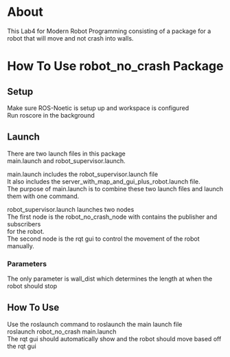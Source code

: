 # About
This Lab4 for Modern Robot Programming consisting of a package for a robot that will move and not crash into walls.

# How To Use robot_no_crash Package

## Setup
Make sure ROS-Noetic is setup up and workspace is configured<br>
Run roscore in the background<br>

## Launch
There are two launch files in this package<br>
main.launch and robot_supervisor.launch.<br>

main.launch includes the robot_supervisor.launch file<br>
It also includes the server_with_map_and_gui_plus_robot.launch file.<br>
The purpose of main.launch is to combine these two launch files and launch<br>
them with one command.<br>

robot_supervisor.launch launches two nodes<br>
The first node is the robot_no_crash_node with contains the publisher and subscribers<br>
for the robot.<br>
The second node is the rqt gui to control the movement of the robot manually.<br>

### Parameters
The only parameter is wall_dist which determines the length at when the robot should stop<br>

## How To Use
Use the roslaunch command to roslaunch the main launch file<br>
roslaunch robot_no_crash main.launch<br>
The rqt gui should automatically show and the robot should move based off the rqt gui<br>




